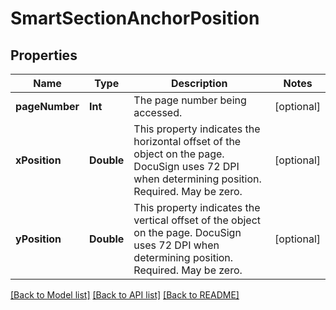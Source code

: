 # SmartSectionAnchorPosition

## Properties
Name | Type | Description | Notes
------------ | ------------- | ------------- | -------------
**pageNumber** | **Int** | The page number being accessed. | [optional] 
**xPosition** | **Double** | This property indicates the horizontal offset of the object on the page. DocuSign uses 72 DPI when determining position. Required. May be zero.  | [optional] 
**yPosition** | **Double** | This property indicates the vertical offset of the object on the page. DocuSign uses 72 DPI when determining position. Required. May be zero.  | [optional] 

[[Back to Model list]](../README.md#documentation-for-models) [[Back to API list]](../README.md#documentation-for-api-endpoints) [[Back to README]](../README.md)


